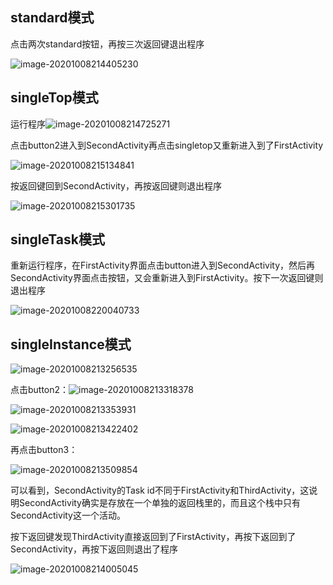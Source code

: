 ## standard模式

点击两次standard按钮，再按三次返回键退出程序

![image-20201008214405230](\\res\image-20201008214405230.png)



## singleTop模式

运行程序![image-20201008214725271](\res\image-20201008214725271.png)

点击button2进入到SecondActivity再点击singletop又重新进入到了FirstActivity

![image-20201008215134841](\res\image-20201008215134841.png)

按返回键回到SecondActivity，再按返回键则退出程序

![image-20201008215301735](\res\image-20201008215301735.png)



## singleTask模式

重新运行程序，在FirstActivity界面点击button进入到SecondActivity，然后再SecondActivity界面点击按钮，又会重新进入到FirstActivity。按下一次返回键则退出程序

![image-20201008220040733](\res\image-20201008220040733.png)

## singleInstance模式

![image-20201008213256535](\res\image-20201008213256535.png)

点击button2：![image-20201008213318378](\res\image-20201008213318378.png)

![image-20201008213353931](C:\Users\Administrator\AppData\Roaming\Typora\typora-user-images\image-20201008213353931.png)

![image-20201008213422402](\res\image-20201008213422402.png)

再点击button3：

![image-20201008213509854](\res\image-20201008213509854.png)

可以看到，SecondActivity的Task id不同于FirstActivity和ThirdActivity，这说明SecondActivity确实是存放在一个单独的返回栈里的，而且这个栈中只有SecondActivity这一个活动。

按下返回键发现ThirdActivity直接返回到了FirstActivity，再按下返回到了SecondActivity，再按下返回则退出了程序

![image-20201008214005045](\res\image-20201008214005045.png)
